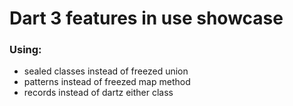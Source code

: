 # Dart 3 features in use showcase

### Using:
- sealed classes instead of freezed union
- patterns instead of freezed map method
- records instead of dartz either class

